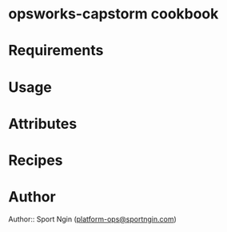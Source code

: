 # opsworks-capstorm cookbook

# Requirements

# Usage

# Attributes

# Recipes

# Author

Author:: Sport Ngin (<platform-ops@sportngin.com>)
